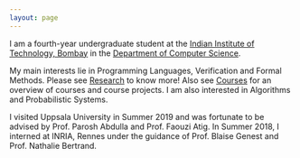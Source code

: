 ```yaml
---
layout: page
---
```


<!-- ![Profile Picture](profile_1.jpg){:style="float: right;margin-right: 7px;margin-top: 7px;height: 200px;border: 5"} -->
I am a fourth-year undergraduate student at the [Indian Institute of Technology, Bombay](http://www.iitb.ac.in/) in the [Department of Computer Science](https://www.cse.iitb.ac.in/). 

My main interests lie in Programming Languages, Verification and Formal Methods. Please see [Research](https://ag1502.github.io/research) to know more! Also see [Courses](https://ag1502.github.io/courses) for an overview of courses and course projects.
I am also interested in Algorithms and Probabilistic Systems.

I visited Uppsala University in Summer 2019 and was fortunate to be advised by Prof. Parosh Abdulla and Prof. Faouzi Atig. In Summer 2018, I interned at INRIA, Rennes under the guidance of Prof. Blaise Genest and Prof. Nathalie Bertrand. 
